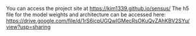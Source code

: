 You can access the project site at https://kim1339.github.io/sensus/
The h5 file for the model weights and architecture can be accessed here: https://drive.google.com/file/d/1rS6icpUGQwIGMecRsOKuQvZAhKBV2SYu/view?usp=sharing
